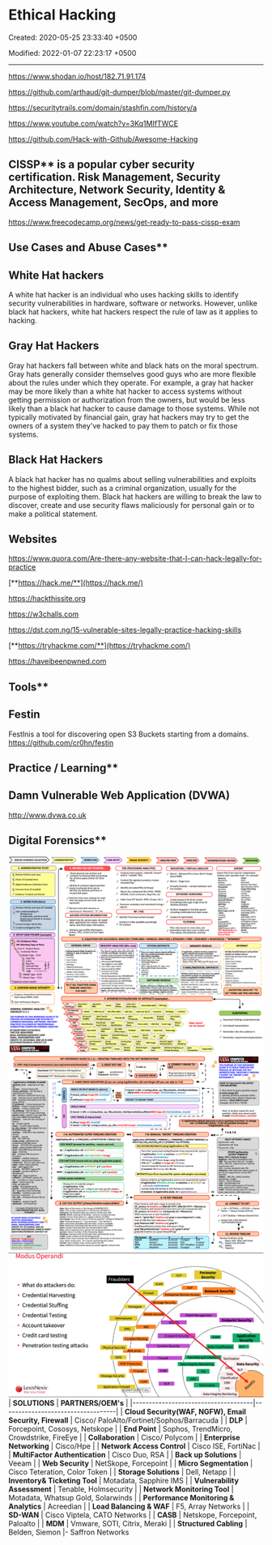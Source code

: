 # Ethical Hacking

Created: 2020-05-25 23:33:40 +0500

Modified: 2022-01-07 22:23:17 +0500

---

<https://www.shodan.io/host/182.71.91.174>

<https://github.com/arthaud/git-dumper/blob/master/git-dumper.py>

<https://securitytrails.com/domain/stashfin.com/history/a>

<https://www.youtube.com/watch?v=3Kq1MIfTWCE>

<https://github.com/Hack-with-Github/Awesome-Hacking>

## CISSP** is a popular cyber security certification. Risk Management, Security Architecture, Network Security, Identity & Access Management, SecOps, and more

<https://www.freecodecamp.org/news/get-ready-to-pass-cissp-exam>

## Use Cases and Abuse Cases**

## White Hat hackers

A white hat hacker is an individual who uses hacking skills to identify security vulnerabilities in hardware, software or networks. However, unlike black hat hackers, white hat hackers respect the rule of law as it applies to hacking.

## Gray Hat Hackers

Gray hat hackers fall between white and black hats on the moral spectrum. Gray hats generally consider themselves good guys who are more flexible about the rules under which they operate. For example, a gray hat hacker may be more likely than a white hat hacker to access systems without getting permission or authorization from the owners, but would be less likely than a black hat hacker to cause damage to those systems. While not typically motivated by financial gain, gray hat hackers may try to get the owners of a system they've hacked to pay them to patch or fix those systems.

## Black Hat Hackers

A black hat hacker has no qualms about selling vulnerabilities and exploits to the highest bidder, such as a criminal organization, usually for the purpose of exploiting them. Black hat hackers are willing to break the law to discover, create and use security flaws maliciously for personal gain or to make a political statement.

## Websites

<https://www.quora.com/Are-there-any-website-that-I-can-hack-legally-for-practice>

[**https://hack.me/**](https://hack.me/)

<https://hackthissite.org>

<https://w3challs.com>

<https://dst.com.ng/15-vulnerable-sites-legally-practice-hacking-skills>

[**https://tryhackme.com/**](https://tryhackme.com/)

<https://haveibeenpwned.com>

## Tools**

## Festin

FestInis a tool for discovering open S3 Buckets starting from a domains.
<https://github.com/cr0hn/festin>

## Practice / Learning**

## Damn Vulnerable Web Application (DVWA)

<http://www.dvwa.co.uk>

## Digital Forensics**

![image](media/Ethical-Hacking-image1.png)
![image](media/Ethical-Hacking-image2.png)
![image](media/Ethical-Hacking-image3.png)
| **SOLUTIONS**                                           | **PARTNERS/OEM's**                        |
|-------------------------------------|-----------------------------------|
| **Cloud Security(WAF, NGFW), Email Security, Firewall** | Cisco/ PaloAlto/Fortinet/Sophos/Barracuda |
| **DLP**                                                 | Forcepoint, Cososys, Netskope             |
| **End Point**                                           | Sophos, TrendMicro, Crowdstrike, FireEye  |
| **Collaboration**                                       | Cisco/ Polycom                            |
| **Enterprise Networking**                               | Cisco/Hpe                                 |
| **Network Access Control**                              | Cisco ISE, FortiNac                       |
| **MultiFactor Authentication**                          | Cisco Duo, RSA                            |
| **Back up Solutions**                                   | Veeam                                     |
| **Web Security**                                        | NetSkope, Forcepoint                      |
| **Micro Segmentation**                                  | Cisco Teteration, Color Token             |
| **Storage Solutions**                                   | Dell, Netapp                              |
| **Inventory& Ticketing Tool**                           | Motadata, Sapphire IMS                    |
| **Vulnerability Assessment**                            | Tenable, Holmsecurity                     |
| **Network Monitoring Tool**                             | Motadata, Whatsup Gold, Solarwinds        |
| **Performance Monitoring & Analytics**                  | Acreedian                                |
| **Load Balancing & WAF**                                | F5, Array Networks                        |
| **SD-WAN**                                              | Cisco Viptela, CATO Networks              |
| **CASB**                                                | Netskope, Forcepoint, Paloalto            |
| **MDM**                                                 | Vmware, SOTI, Citrix, Meraki              |
| **Structured Cabling**                                  | Belden, Siemon                            |-   Saffron Networks

